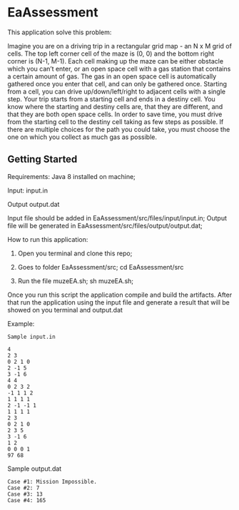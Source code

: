# EaAssessment

This application solve this problem:

Imagine you are on a driving trip in a rectangular grid map - an N x M grid of cells. The top left corner cell of the maze is (0, 0) and the bottom right corner is (N-1, M-1). Each cell making up the maze can be either obstacle which you can’t enter, or an open space cell with a gas station that contains a certain amount of gas. The gas in an open space cell is automatically gathered once you enter that cell, and can only be gathered once. Starting from a cell, you can drive up/down/left/right to adjacent cells with a single step.
Your trip starts from a starting cell and ends in a destiny cell. You know where the starting and destiny cells are, that they are different, and that they are both open space cells. In order to save time, you must drive from the starting cell to the destiny cell taking as few steps as possible. If there are multiple choices for the path you could take, you must choose the one on which you collect as much gas as possible.

## Getting Started

Requirements:
Java 8 installed on machine;

Input:
input.in

Output
output.dat

Input file should be added in EaAssessment/src/files/input/input.in;
Output file will be generated in EaAssessment/src/files/output/output.dat;

How to run this application:

1. Open you terminal and clone this repo;

2. Goes to folder EaAssessment/src;
	cd EaAssessment/src
	
3. Run the file muzeEA.sh;
	sh muzeEA.sh;

Once you run this script the application compile and build the artifacts. 
After that run the application using the input file and generate a result that will be showed on you terminal and output.dat

Example:

```
Sample input.in

4
2 3
0 2 1 0
2 -1 5
3 -1 6
4 4
0 2 3 2
-1 1 1 2
1 1 1 1
2 -1 -1 1
1 1 1 1
2 3
0 2 1 0
2 3 5
3 -1 6
1 2
0 0 0 1
97 68
```

Sample output.dat

```
Case #1: Mission Impossible.
Case #2: 7
Case #3: 13
Case #4: 165
```

